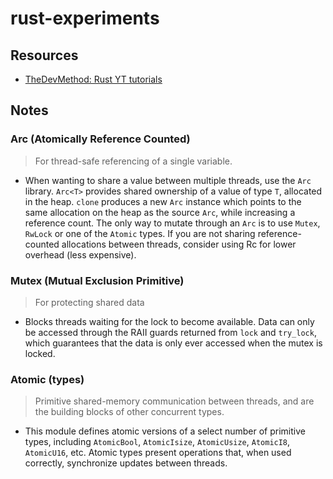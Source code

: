 # rust-experiments

## Resources
- [TheDevMethod: Rust YT tutorials](https://www.youtube.com/c/TheDevMethod)


## Notes
### Arc (Atomically Reference Counted)
> For thread-safe referencing of a single variable. 
- When wanting to share a value between multiple threads, use the `Arc` library. `Arc<T>` provides shared ownership of a value of type `T`, allocated in the heap. `clone` produces a new `Arc` instance which points to the same allocation on the heap as the source `Arc`, while increasing a reference count. The only way to mutate through an `Arc` is to use `Mutex`, `RwLock` or one of the `Atomic` types. If you are not sharing reference-counted allocations between threads, consider using Rc<T> for lower overhead (less expensive).

### Mutex (Mutual Exclusion Primitive)
> For protecting shared data
- Blocks threads waiting for the lock to become available. Data can only be accessed through the RAII guards returned from `lock` and `try_lock`, which guarantees that the data is only ever accessed when the mutex is locked.

### Atomic (types)
> Primitive shared-memory communication between threads, and are the building blocks of other concurrent types.
- This module defines atomic versions of a select number of primitive types, including `AtomicBool`, `AtomicIsize`, `AtomicUsize`, `AtomicI8`, `AtomicU16`, etc. Atomic types present operations that, when used correctly, synchronize updates between threads.